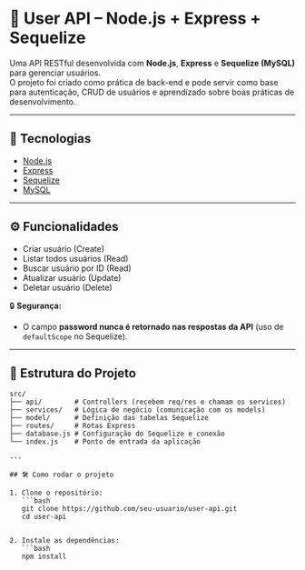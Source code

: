 # 📌 User API – Node.js + Express + Sequelize

Uma API RESTful desenvolvida com **Node.js**, **Express** e **Sequelize (MySQL)** para gerenciar usuários.  
O projeto foi criado como prática de back-end e pode servir como base para autenticação, CRUD de usuários e aprendizado sobre boas práticas de desenvolvimento.

---

## 🚀 Tecnologias

- [Node.js](https://nodejs.org/)
- [Express](https://expressjs.com/)
- [Sequelize](https://sequelize.org/)
- [MySQL](https://www.mysql.com/)

---

## ⚙️ Funcionalidades

- Criar usuário (Create)
- Listar todos usuários (Read)
- Buscar usuário por ID (Read)
- Atualizar usuário (Update)
- Deletar usuário (Delete)

🔒 **Segurança:**  
- O campo **password nunca é retornado nas respostas da API** (uso de `defaultScope` no Sequelize).

---

## 📂 Estrutura do Projeto

```text
src/
├── api/        # Controllers (recebem req/res e chamam os services)
├── services/   # Lógica de negócio (comunicação com os models)
├── model/      # Definição das tabelas Sequelize
├── routes/     # Rotas Express
├── database.js # Configuração do Sequelize e conexão
└── index.js    # Ponto de entrada da aplicação

---

## 🛠️ Como rodar o projeto

1. Clone o repositório:
   ```bash
   git clone https://github.com/seu-usuario/user-api.git
   cd user-api


2. Instale as dependências:
   ```bash
   npm install


